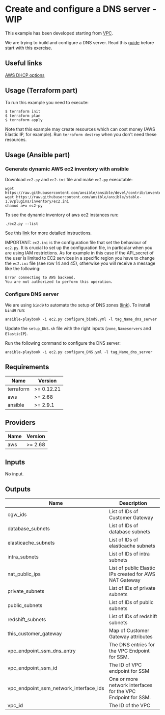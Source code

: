 # Create and configure a DNS server - WIP

This example has been developed starting from [VPC](../VPC).

We are trying to build and configure a DNS server. Read this [guide](https://badshah.io/how-i-hosted-a-dns-server-on-aws/) before start with this exercise.

## Useful links

[AWS DHCP options](https://docs.aws.amazon.com/vpc/latest/userguide/VPC_DHCP_Options.html)

## Usage (Terraform part)

To run this example you need to execute:

```
$ terraform init
$ terraform plan
$ terraform apply
```

Note that this example may create resources which can cost money (AWS Elastic IP, for example). Run `terraform destroy` when you don't need these resources.

## Usage (Ansible part)

### Generate dynamic AWS ec2 inventory with ansible

Download `ec2.py` and `ec2.ini` file and make `ec2.py` executable:

```
wget https://raw.githubusercontent.com/ansible/ansible/devel/contrib/inventory/ec2.py
wget https://raw.githubusercontent.com/ansible/ansible/stable-1.9/plugins/inventory/ec2.ini
chamod a+x ec2-py
```

To see the dynamic inventory of aws ec2 instances run:
```
./ec2.py --list
```

See this [link](https://aws.amazon.com/blogs/apn/getting-started-with-ansible-and-dynamic-amazon-ec2-inventory-management/) for more detailed instructions.

IMPORTANT: `ec2.ini` is the configuration file that set the behaviour of `ec2.py`. It is crucial to set up the configuration file, in particular when you are using IAM restrictions. As for example in this case if the API_secret of the user is limited to EC2 services in a specific region you have to change the `ec2.ini` file (see row 14 and 45), otherwise you will receive a message like the following:
```
Error connecting to AWS backend.
You are not authorized to perform this operation.
```

### Configure DNS server

We are using `bind9` to automate the setup of DNS zones ([link](https://help.ubuntu.com/community/BIND9ServerHowto)).
To install `bind9` run:
```
ansible-playbook -i ec2.py configure_bind9.yml -l tag_Name_dns_server
```
Update the `setup_DNS.sh` file with the right inputs (`zone`, `Nameservers` and `ElasticIP`).

Run the following command to configure the DNS server:
```
ansible-playbook -i ec2.py configure_DNS.yml -l tag_Name_dns_server
```

<!-- BEGINNING OF PRE-COMMIT-TERRAFORM DOCS HOOK -->
## Requirements

| Name | Version |
|------|---------|
| terraform | >= 0.12.21 |
| aws | >= 2.68 |
| ansible | >= 2.9.1 |

## Providers

| Name | Version |
|------|---------|
| aws | >= 2.68 |

## Inputs

No input.

## Outputs

| Name | Description |
|------|-------------|
| cgw\_ids | List of IDs of Customer Gateway |
| database\_subnets | List of IDs of database subnets |
| elasticache\_subnets | List of IDs of elasticache subnets |
| intra\_subnets | List of IDs of intra subnets |
| nat\_public\_ips | List of public Elastic IPs created for AWS NAT Gateway |
| private\_subnets | List of IDs of private subnets |
| public\_subnets | List of IDs of public subnets |
| redshift\_subnets | List of IDs of redshift subnets |
| this\_customer\_gateway | Map of Customer Gateway attributes |
| vpc\_endpoint\_ssm\_dns\_entry | The DNS entries for the VPC Endpoint for SSM. |
| vpc\_endpoint\_ssm\_id | The ID of VPC endpoint for SSM |
| vpc\_endpoint\_ssm\_network\_interface\_ids | One or more network interfaces for the VPC Endpoint for SSM. |
| vpc\_id | The ID of the VPC |


<!-- END OF PRE-COMMIT-TERRAFORM DOCS HOOK -->
